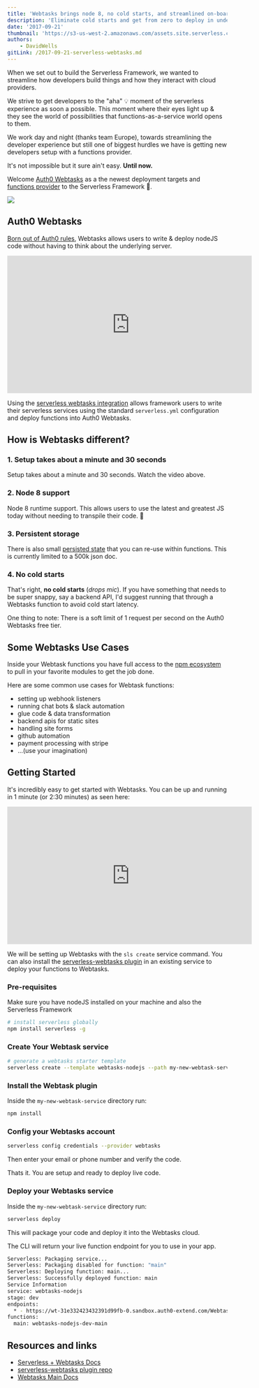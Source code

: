 ```yaml
---
title: 'Webtasks brings node 8, no cold starts, and streamlined on-boarding to Serverless'
description: 'Eliminate cold starts and get from zero to deploy in under 3 minutes with the Auth0 Webtasks provider integration'
date: '2017-09-21'
thumbnail: 'https://s3-us-west-2.amazonaws.com/assets.site.serverless.com/blog/webtasks-icon.png'
authors:
    - DavidWells
gitLink: /2017-09-21-serverless-webtasks.md
---
```


When we set out to build the Serverless Framework, we wanted to streamline how developers build things and how they interact with cloud providers.

We strive to get developers to the "aha" 💡 moment of the serverless experience as soon a possible. This moment where their eyes light up & they see the world of possibilities that functions-as-a-service world opens to them.

We work day and night (thanks team Europe), towards streamlining the developer experience but still one of biggest hurdles we have is getting new developers setup with a functions provider.

It's not impossible but it sure ain't easy. **Until now.**

Welcome [Auth0 Webtasks](https://webtask.io/) as a the newest deployment targets and [functions provider](https://serverless.com/framework/docs/providers/) to the Serverless Framework 🎉.

<a href="https://webtask.io/">
  <img src="https://s3-us-west-2.amazonaws.com/assets.site.serverless.com/blog/webtasks-logo.png">
</a>

## Auth0 Webtasks

[Born out of Auth0 rules](https://www.youtube.com/watch?v=a7FnBNzUj70), Webtasks allows users to write & deploy nodeJS code without having to think about the underlying server.

<iframe width="560" height="315" src="https://www.youtube.com/embed/vy4aUajDShQ" frameborder="0" allowfullscreen></iframe>

Using the [serverless webtasks integration](https://github.com/auth0/serverless-Webtasks/) allows framework users to write their serverless services using the standard `serverless.yml` configuration and deploy functions into Auth0 Webtasks.

## How is Webtasks different?

### 1. Setup takes about a minute and 30 seconds

Setup takes about a minute and 30 seconds. Watch the video above.

### 2. Node 8 support

Node 8 runtime support. This allows users to use the latest and greatest JS today without needing to transpile their code. 🎉

### 3. Persistent storage

There is also small [persisted state](https://webtask.io/docs/storage) that you can re-use within functions. This is currently limited to a 500k json doc.

### 4. No cold starts

That's right, **no cold starts** (*drops mic*). If you have something that needs to be super snappy, say a backend API, I'd suggest running that through a Webtasks function to avoid cold start latency.

One thing to note: There is a soft limit of 1 request per second on the Auth0 Webtasks free tier.

## Some Webtasks Use Cases

Inside your Webtask functions you have full access to the [npm ecosystem](https://www.npmjs.com/) to pull in your favorite modules to get the job done.

Here are some common use cases for Webtask functions:

- setting up webhook listeners
- running chat bots & slack automation
- glue code & data transformation
- backend apis for static sites
- handling site forms
- github automation
- payment processing with stripe
- ...(use your imagination)

## Getting Started

It's incredibly easy to get started with Webtasks. You can be up and running in 1 minute (or 2:30 minutes) as seen here:

<iframe width="560" height="315" src="https://www.youtube.com/embed/zHp4OO8xfkY" frameborder="0" allowfullscreen></iframe>

We will be setting up Webtasks with the `sls create` service command. You can also install the [serverless-webtasks plugin](https://github.com/auth0/serverless-Webtasks/) in an existing service to deploy your functions to Webtasks.

### Pre-requisites

Make sure you have nodeJS installed on your machine and also the Serverless Framework

```bash
# install serverless globally
npm install serverless -g
```

### Create Your Webtask service

```bash
# generate a webtasks starter template
serverless create --template webtasks-nodejs --path my-new-webtask-service
```

### Install the Webtask plugin

Inside the `my-new-webtask-service` directory run:

```bash
npm install
```

### Config your Webtasks account

```bash
serverless config credentials --provider webtasks
```

Then enter your email or phone number and verify the code.

Thats it. You are setup and ready to deploy live code.

### Deploy your Webtasks service

Inside the `my-new-webtask-service` directory run:

```bash
serverless deploy
```

This will package your code and deploy it into the Webtasks cloud.

The CLI will return your live function endpoint for you to use in your app.

```bash
Serverless: Packaging service...
Serverless: Packaging disabled for function: "main"
Serverless: Deploying function: main...
Serverless: Successfully deployed function: main
Service Information
service: webtasks-nodejs
stage: dev
endpoints:
  * - https://wt-31e332423432391d99fb-0.sandbox.auth0-extend.com/Webtasks-nodejs-dev-main
functions:
  main: webtasks-nodejs-dev-main
```

## Resources and links

- [Serverless + Webtasks Docs](https://serverless.com/framework/docs/providers/Webtasks/)
- [serverless-webtasks plugin repo](https://github.com/auth0/serverless-Webtasks/)
- [Webtasks Main Docs](https://webtask.io/docs/101)
